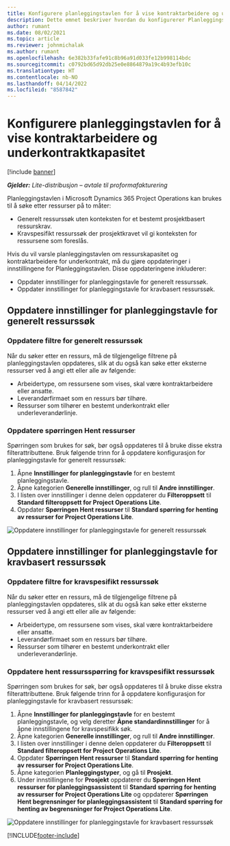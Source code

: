 ```yaml
---
title: Konfigurere planleggingstavlen for å vise kontraktarbeidere og underkontraktkapasitet
description: Dette emnet beskriver hvordan du konfigurerer Planleggingstavle i Microsoft Dynamics 365 Project Operations til å vise ressurskapasitet for underkontrakt under bemanning av prosjektressurskrav.
author: rumant
ms.date: 08/02/2021
ms.topic: article
ms.reviewer: johnmichalak
ms.author: rumant
ms.openlocfilehash: 6e382b33fafe91c8b96a91d033fe12b998114bdc
ms.sourcegitcommit: c0792bd65d92db25e0e8864879a19c4b93efb10c
ms.translationtype: HT
ms.contentlocale: nb-NO
ms.lasthandoff: 04/14/2022
ms.locfileid: "8587842"
---
```

# <a name="configure-schedule-board-to-show-contract-workers-and-subcontracted-capacity"></a>Konfigurere planleggingstavlen for å vise kontraktarbeidere og underkontraktkapasitet 

[!include [banner](../../includes/dataverse-preview.md)]

_**Gjelder:** Lite-distribusjon – avtale til proformafakturering_

Planleggingstavlen i Microsoft Dynamics 365 Project Operations kan brukes til å søke etter ressurser på to måter:

- Generelt ressurssøk uten konteksten for et bestemt prosjektbasert ressurskrav.
- Kravspesifikt ressurssøk der prosjektkravet vil gi konteksten for ressursene som foreslås.

Hvis du vil varsle planleggingstavlen om ressurskapasitet og kontraktarbeidere for underkontrakt, må du gjøre oppdateringer i innstillingene for Planleggingstavlen. Disse oppdateringene inkluderer: 
- Oppdater innstillinger for planleggingstavle for generelt ressurssøk.
- Oppdater innstillinger for planleggingstavle for kravbasert ressurssøk.

## <a name="update-schedule-board-settings-for-general-resource-search"></a>Oppdatere innstillinger for planleggingstavle for generelt ressurssøk
### <a name="update-filters-for-general-resource-search"></a>Oppdatere filtre for generelt ressurssøk
Når du søker etter en ressurs, må de tilgjengelige filtrene på planleggingstavlen oppdateres, slik at du også kan søke etter eksterne ressurser ved å angi ett eller alle av følgende:
  - Arbeidertype, om ressursene som vises, skal være kontraktarbeidere eller ansatte.
  - Leverandørfirmaet som en ressurs bør tilhøre.
  - Ressurser som tilhører en bestemt underkontrakt eller underleverandørlinje.
    
### <a name="update-retrieve-resource-query"></a>Oppdatere spørringen Hent ressurser
Spørringen som brukes for søk, bør også oppdateres til å bruke disse ekstra filterattributtene. Bruk følgende trinn for å oppdatere konfigurasjon for planleggingstavle for generelt ressurssøk:  
1. Åpne **Innstillinger for planleggingstavle** for en bestemt planleggingstavle.
2. Åpne kategorien **Generelle innstillinger**, og rull til **Andre innstillinger**.
3. I listen over innstillinger i denne delen oppdaterer du **Filteroppsett** til **Standard filteroppsett for Project Operations Lite**.
4. Oppdater **Spørringen Hent ressurser** til **Standard spørring for henting av ressurser for Project Operations Lite**.

![Oppdatere innstillinger for planleggingstavle for generelt ressurssøk](../media/BoardSettings.png)  

## <a name="update-schedule-board-settings-for-requirementbased-resource-search"></a>Oppdatere innstillinger for planleggingstavle for kravbasert ressurssøk
### <a name="update-filters-for-requirement-specific-resource-search"></a>Oppdatere filtre for kravspesifikt ressurssøk 
Når du søker etter en ressurs, må de tilgjengelige filtrene på planleggingstavlen oppdateres, slik at du også kan søke etter eksterne ressurser ved å angi ett eller alle av følgende:
 - Arbeidertype, om ressursene som vises, skal være kontraktarbeidere eller ansatte.
 - Leverandørfirmaet som en ressurs bør tilhøre.
 - Ressurser som tilhører en bestemt underkontrakt eller underleverandørlinje.

### <a name="update-retrieve-resource-query-for-requirement-specific-resource-search"></a>Oppdatere hent ressursspørring for kravspesifikt ressurssøk 
Spørringen som brukes for søk, bør også oppdateres til å bruke disse ekstra filterattributtene. Bruk følgende trinn for å oppdatere konfigurasjon for planleggingstavle for kravbasert ressurssøk:

1. Åpne **Innstillinger for planleggingstavle** for en bestemt planleggingstavle, og velg deretter **Åpne standardinnstillinger** for å åpne innstillingene for kravspesifikk søk.
2. Åpne kategorien **Generelle innstillinger**, og rull til **Andre innstillinger**.
3. I listen over innstillinger i denne delen oppdaterer du **Filteroppsett** til **Standard filteroppsett for Project Operations Lite**.
4. Oppdater **Spørringen Hent ressurser** til **Standard spørring for henting av ressurser for Project Operations Lite**.
5. Åpne kategorien **Planleggingstyper**, og gå til **Prosjekt**.
6. Under innstillingene for **Prosjekt** oppdaterer du **Spørringen Hent ressurser for planleggingsassistent** til **Standard spørring for henting av ressurser for Project Operations Lite** og oppdaterer **Spørringen Hent begrensninger for planleggingsassistent** til **Standard spørring for henting av begrensninger for Project Operations Lite**.

![Oppdatere innstillinger for planleggingstavle for kravbasert ressurssøk](../media/SASettings.png)  

[!INCLUDE[footer-include](../../includes/footer-banner.md)]
